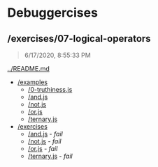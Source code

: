 # Debuggercises 

## /exercises/07-logical-operators 

> 6/17/2020, 8:55:33 PM 

[../README.md](../README.md)

- [/examples](./examples/README.md)
  - [/0-truthiness.js](./examples/README.md#0-truthinessjs)  
  - [/and.js](./examples/README.md#andjs)  
  - [/not.js](./examples/README.md#notjs)  
  - [/or.js](./examples/README.md#orjs)  
  - [/ternary.js](./examples/README.md#ternaryjs)  
- [/exercises](./exercises/README.md)
  - [/and.js](./exercises/README.md#andjs) - _fail_ 
  - [/not.js](./exercises/README.md#notjs) - _fail_ 
  - [/or.js](./exercises/README.md#orjs) - _fail_ 
  - [/ternary.js](./exercises/README.md#ternaryjs) - _fail_ 

